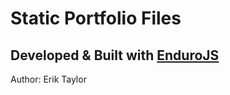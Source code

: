 # Static Portfolio Files
## Developed & Built with [EnduroJS](https://www.endurojs.com/)

Author: Erik Taylor